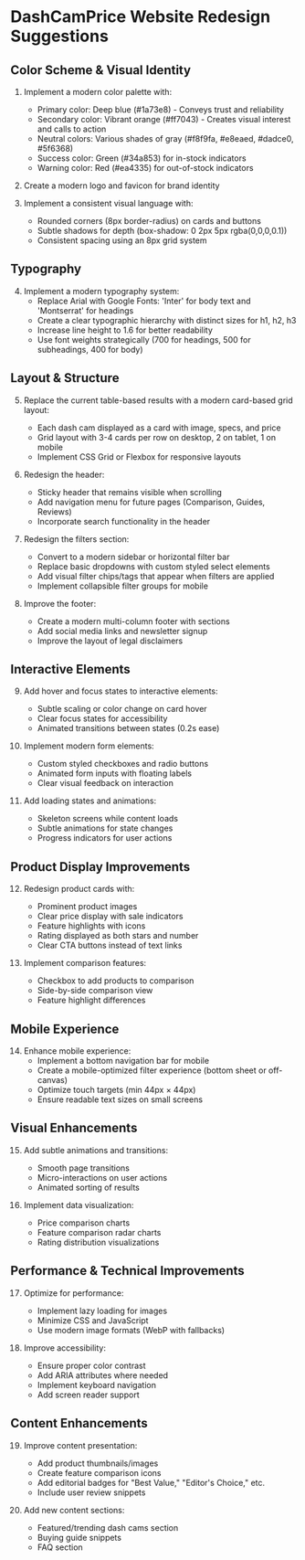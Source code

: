 # DashCamPrice Website Redesign Suggestions

## Color Scheme & Visual Identity
1. Implement a modern color palette with:
   - Primary color: Deep blue (#1a73e8) - Conveys trust and reliability
   - Secondary color: Vibrant orange (#ff7043) - Creates visual interest and calls to action
   - Neutral colors: Various shades of gray (#f8f9fa, #e8eaed, #dadce0, #5f6368)
   - Success color: Green (#34a853) for in-stock indicators
   - Warning color: Red (#ea4335) for out-of-stock indicators

2. Create a modern logo and favicon for brand identity

3. Implement a consistent visual language with:
   - Rounded corners (8px border-radius) on cards and buttons
   - Subtle shadows for depth (box-shadow: 0 2px 5px rgba(0,0,0,0.1))
   - Consistent spacing using an 8px grid system

## Typography
4. Implement a modern typography system:
   - Replace Arial with Google Fonts: 'Inter' for body text and 'Montserrat' for headings
   - Create a clear typographic hierarchy with distinct sizes for h1, h2, h3
   - Increase line height to 1.6 for better readability
   - Use font weights strategically (700 for headings, 500 for subheadings, 400 for body)

## Layout & Structure
5. Replace the current table-based results with a modern card-based grid layout:
   - Each dash cam displayed as a card with image, specs, and price
   - Grid layout with 3-4 cards per row on desktop, 2 on tablet, 1 on mobile
   - Implement CSS Grid or Flexbox for responsive layouts

6. Redesign the header:
   - Sticky header that remains visible when scrolling
   - Add navigation menu for future pages (Comparison, Guides, Reviews)
   - Incorporate search functionality in the header

7. Redesign the filters section:
   - Convert to a modern sidebar or horizontal filter bar
   - Replace basic dropdowns with custom styled select elements
   - Add visual filter chips/tags that appear when filters are applied
   - Implement collapsible filter groups for mobile

8. Improve the footer:
   - Create a modern multi-column footer with sections
   - Add social media links and newsletter signup
   - Improve the layout of legal disclaimers

## Interactive Elements
9. Add hover and focus states to interactive elements:
   - Subtle scaling or color change on card hover
   - Clear focus states for accessibility
   - Animated transitions between states (0.2s ease)

10. Implement modern form elements:
    - Custom styled checkboxes and radio buttons
    - Animated form inputs with floating labels
    - Clear visual feedback on interaction

11. Add loading states and animations:
    - Skeleton screens while content loads
    - Subtle animations for state changes
    - Progress indicators for user actions

## Product Display Improvements
12. Redesign product cards with:
    - Prominent product images
    - Clear price display with sale indicators
    - Feature highlights with icons
    - Rating displayed as both stars and number
    - Clear CTA buttons instead of text links

13. Implement comparison features:
    - Checkbox to add products to comparison
    - Side-by-side comparison view
    - Feature highlight differences

## Mobile Experience
14. Enhance mobile experience:
    - Implement a bottom navigation bar for mobile
    - Create a mobile-optimized filter experience (bottom sheet or off-canvas)
    - Optimize touch targets (min 44px × 44px)
    - Ensure readable text sizes on small screens

## Visual Enhancements
15. Add subtle animations and transitions:
    - Smooth page transitions
    - Micro-interactions on user actions
    - Animated sorting of results

16. Implement data visualization:
    - Price comparison charts
    - Feature comparison radar charts
    - Rating distribution visualizations

## Performance & Technical Improvements
17. Optimize for performance:
    - Implement lazy loading for images
    - Minimize CSS and JavaScript
    - Use modern image formats (WebP with fallbacks)

18. Improve accessibility:
    - Ensure proper color contrast
    - Add ARIA attributes where needed
    - Implement keyboard navigation
    - Add screen reader support

## Content Enhancements
19. Improve content presentation:
    - Add product thumbnails/images
    - Create feature comparison icons
    - Add editorial badges for "Best Value," "Editor's Choice," etc.
    - Include user review snippets

20. Add new content sections:
    - Featured/trending dash cams section
    - Buying guide snippets
    - FAQ section
